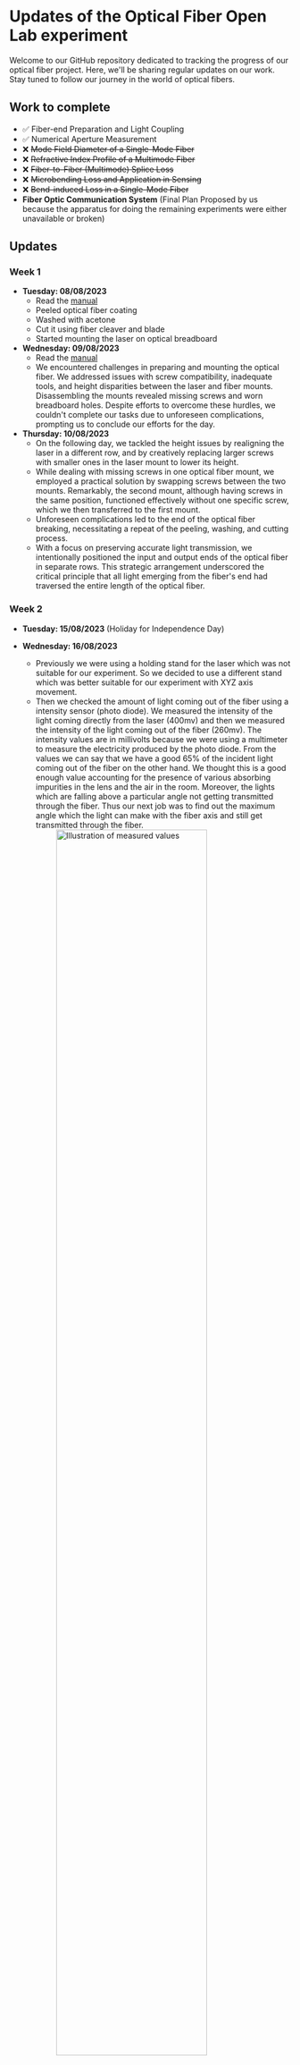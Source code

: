 # Updates of the Optical Fiber Open Lab experiment

Welcome to our GitHub repository dedicated to tracking the progress of our optical fiber project. Here, we'll be sharing regular updates on our work. Stay tuned to follow our journey in the world of optical fibers.

## Work to complete

- ✅ Fiber-end Preparation and Light Coupling
- ✅ Numerical Aperture Measurement
- ❌ ~~Mode Field Diameter of a Single-Mode Fiber~~
- ❌ ~~Refractive Index Profile of a Multimode Fiber~~
- ❌ ~~Fiber-to-Fiber (Multimode) Splice Loss~~
- ❌ ~~Microbending Loss and Application in Sensing~~
- ❌ ~~Bend-induced Loss in a Single-Mode Fiber~~
- **Fiber Optic Communication System** (Final Plan Proposed by us because the apparatus for doing the remaining experiments were either unavailable or broken)

## Updates

### Week 1

- **Tuesday: 08/08/2023**
  - Read the [manual](manual.pdf)
  - Peeled optical fiber coating
  - Washed with acetone
  - Cut it using fiber cleaver and blade
  - Started mounting the laser on optical breadboard
- **Wednesday: 09/08/2023**
  - Read the [manual](manual.pdf)
  - We encountered challenges in preparing and mounting the optical fiber. We addressed issues with screw compatibility, inadequate tools, and height disparities between the laser and fiber mounts. Disassembling the mounts revealed missing screws and worn breadboard holes. Despite efforts to overcome these hurdles, we couldn't complete our tasks due to unforeseen complications, prompting us to conclude our efforts for the day.
- **Thursday: 10/08/2023**
  - On the following day, we tackled the height issues by realigning the laser in a different row, and by creatively replacing larger screws with smaller ones in the laser mount to lower its height.
  - While dealing with missing screws in one optical fiber mount, we employed a practical solution by swapping screws between the two mounts. Remarkably, the second mount, although having screws in the same position, functioned effectively without one specific screw, which we then transferred to the first mount.
  - Unforeseen complications led to the end of the optical fiber breaking, necessitating a repeat of the peeling, washing, and cutting process.
  - With a focus on preserving accurate light transmission, we intentionally positioned the input and output ends of the optical fiber in separate rows. This strategic arrangement underscored the critical principle that all light emerging from the fiber's end had traversed the entire length of the optical fiber.

### Week 2

- **Tuesday: 15/08/2023** (Holiday for Independence Day)
- **Wednesday: 16/08/2023**
  - Previously we were using a holding stand for the laser which was not suitable for our experiment. So we decided to use a different stand which was better suitable for our experiment with XYZ axis movement.
  - Then  we checked the amount of light coming out of the fiber using a intensity sensor (photo diode). We measured the intensity of the light coming directly from the laser (400mv) and then we measured the intensity of the light coming out of the fiber (260mv). The intensity values are in millivolts because we were using a multimeter to measure the electricity produced by the photo diode. From the values we can say that we have a good 65% of the incident light coming out of the fiber on the other hand. We thought this is a good enough value accounting for the presence of various absorbing impurities in the lens and the air in the room. Moreover, the lights which are falling above a particular angle not getting transmitted through the fiber. Thus our next job was to find out the maximum angle which the light can make with the fiber axis and still get transmitted through the fiber.
  <img src="images/week2_schematics1.png" alt="Illustration of measured values" style="width: 75%; display: block; margin-left: auto; margin-right: auto;" id="week2-schematics1">
  - In [image 1](#week2-schematics1) we have shown the schematic of the experiment.
  - The light coming out of the end of the fiber was making a cone shape. So we put a screen (with a graph paper attached to it) more or less perpendicular to the axis of the cone. We got a circular spot on the  screen. We measured it's diameter. It came out to be 5.4cm. Next we moved the screen and noted the distance moved (6cm) and took another reading where the circle was bigger (8.4cm). We have attached the picture of the graph paper in [image 2](#week2-graph1).
  <img src="images/week2_graph1.jpg" alt="distances marked on graph paper" style="width: 75%; display: block; margin-left: auto; margin-right: auto;" id="week2-graph1">
- **Thursday: 17/08/2023**
  - We know that $\text{NA} = \sin{\theta}$. From [image 1](#week2-schematics1) we see that $\tan \theta = \frac{(8.4 - 5.4)/2}{6} = 0.5$.
  $\therefore \text{NA} = \sin \theta = \frac{0.5}{\sqrt{1 + 0.5^2}} = 0.447$

  **Note:** The work done on Wednesday was actually done on both Wednesday and Thursday, but for the sake of simplicity we have mentioned it all under Wednesday.


### Week 3

- **Tuesday: 22/08/2023**
  - We saw that Expt 3 (Mode Field Diameter of a Single-Mode Fiber) needed a single mode fiber. We wanted to complete all the ones which needed a multimode fiber first. So we decided to do Expt 4 (Refractive Index Profile of a Multimode Fiber) next.
  - For Expt 4, we needed a Tungsten Halogen Lamp (THL). We didn't have that, so we requested the lab in-charge to arrange one for us. He gave us one which was not working. So he said he will try to arrange one for us by tomorrow from the solid state lab solar experiment. We saw that the power supply was working fine.
- **Wednesday: 23/08/2023**
  - We investigated the lamp and found that it was fused. We were told that we don't have spare parts for the lamp. We explored a lot of possibilities to find a replacement option for the Lamp. Any **non-coherent** light source would work. We thought about getting a sodium lamp from the optics lab and a lens to converge the beam to a point. While searching for those items we came to know that the optics lab has spare parts for our lamp. So we replaced the fused bulb with a new one and the lamp started working. Yay!
  - We also got a new smaller stand for the lamp because Swayam took the one which we were using. The new one although not ideal for our case, was good enough for our experiment.
  - We then set the lamp up and found out that just like the laser, this lamp is also getting us around 60% transmission through the optical fiber ($\frac{0.3V}{0.51V}\times 100 \% \approx 60\%$)
- **Thursday: 24/08/2023**
  - Oh No! the fiber end broke again! Again had to do the peeling, washing and cutting process.
  - We found that, most of the apparatus required for the remaining experiments is either missing or broken. So, in the end we decided to design and build our own experiment. We will be using the lab's apparatus only for the experiments which we have already done.
  - So, now we are going to try to build a communication device using signal transmission through the optical fibre as our final project. For now, we are planning to use the lab's apparatus and arrange some LEDs and photo diodes to transmit and receive the signal. We will be controlling our signal using an Arduino.

### Week 4

- **Tuesday: 29/08/2023**
  - We took a white led, and a 220 ohm resistor and an Arduino for our experiment.
  - We soldered the resistance to the long terminal of the led, and attached long red and black wires at both ends of the leds.
  - We attached the LED to the lens and focussed the light on one end of the fiber. On the other end we connected a photodiode which we got from the other lab. The LED being small, this time the intensity of the light was very low. Using multimeter we measured it to be around 50mv. Although at first we thought that this intensity is too low, later we found out that there was a clear distiction between the voltage when the LED was on and when it was off. So we decided to go ahead with this setup.

  - Next we connected the LED to the constant 5V pin of the arduino and connected the photodioe to the analog pin A0 of the arduino. We wrote a simple code to read the voltage at A0 and print it to the serial monitor. The code is given below:
  <br>

  ```cpp
  
  void setup() {
    pinMode(A0, INPUT);
    Serial.begin(9600);
  }
  
  void loop() {
    Serial.println(analogRead(A0));
    delay(100);
  }
  ```

  - Now we saw that the analog pin is giving us a value of 31-32 when the LED is glowing and the value is almost 0 when the LED is off. So we thought that we can differentiate between 0 and 1 with 4 as a good threshold value.

- **Wednesday and Thursday: 30-31/08/2023**
  - We tried to write the code for both sender and reciever using Arduino language but it was new to us, we couldn't do it. So we decided to use python for the same. We wrote the code for both sender and reciever in python. The current version of the code can be found in this same repository. Although it is not working properly yet.
  - To make Python talk to arduino, we used the Firmata library. We installed the library in the arduino IDE and uploaded the Standard Firmata code to the arduino. Python will talk to the arduino using the I2C Serial communication protocol, the Standard Firmata program helps the arduino to recieve and decipher the command sent from Python.

### Week 5

(We are writing this updates later, and we forgot exactly on which day we did what)

- **AIM:** There would be two ends, one would encode and send the signal (Bob) and the other would receive and decode the signal (Alice). In Bob's side, the program would prompt the user for a message (a string of characters). The program would then convert it to 0s and 1s. Each character will contribute 8 bits to the message. Then the sender will somehow modulate the signal and send it through the optical fiber. In Alice's side, the program would receive the signal, demodulate, decode and print the message on the screen.
- We started correcting the previous code, and started realising certain flaws in our modulating plans. So our initial plan was to just keep the LED on for `t` time if there is a 1, and keep it off for `t` time if there is a 0. But we realised that if there are multiple 0s or 1s in a row, then Alice would not be able to distinguish between them unless Alice knows the value of `t` also. But due to error and noise in the system, from Bob's end, the practical value of `t` might not remain same all over the message. Then Alice would not be able to decode the message properly.
- So we decided to use a different, more robust modulating scheme. The new way should work without Alice knowing how fast Bob is sending the message as long as Bob's speed is under a certain threshold set by hardware limitation. Bob can even change speeds mid signal.
- **The New Method:**
  - **Bob** would set the speed (regulated by a value `t` ). `t` represents the time length of 1 bit of message. Now, at the start of every bit, Bob would turn the LED on. Now, if the bit is supposed to be a 0, he will turn the LED off after `t/4` time and keep it off for the rest `3t/4` time of the bit. If the bit is supposed to be a 1, he will keep the LED on for `3t/4` time and turn it off for the rest `t/4` time. Thus in a bit, if it is kept on for more time, it is a 1, and if it is kept off for more time, it is a 0. A jump from 0 to 1 marks the start of a bit.
  - **Alice** takes reading in a muuch faster rate. Suppose she takes reading every `t/n` time (where n is a large number... maybe 100 or 200). Now, she just keeps on noting the values she reads: if the voltage is greater than a certain threshold, she notes it as 1, otherwise she notes it as 0. Thus for for every bit sent by Bob, alice would have about `n` readings. Now, she knows that the light glowing from 0 to 1 denotes the start of a bit. With this information, she can split the whole noted text into bits of `n` lengthed chunks. Each of these chunks are of the form `1*0*` (i.e: starts with 1s, followed by 0s). Now, she just needs to count the number of 1s and 0s in each chunk; if there are more 1s, then the bit is 1, otherwise it is 0.
  - This modulation is known as **Pulse Width Modulation (PWM)** and is explained in [image 3](#week5-schematics1).

  <img src="images/week5_schematics1.png" alt="Illustration of Modulation Method" style="width: 100%; display: block; margin-left: auto; margin-right: auto;" id="week5-schematics1">

### Week 6

This week we experimented with adversaries:

- **Speed:** First removed the `sleep()` from Alice's code and made her read at the speed limited by hardware. Although it increases the number of readings per second by 100 times or more, but the number of readings per second varies a lot. But our modulation method is robust enough to handle this. Then we tried to increase the speed of Bob by decreasing the value of `t`. **Observation:** In Bob, we cannot remove the `sleep()` because it is needed to keep the LED on for the required time. So we went to the limit of the `sleep()` function (about 10ms... approximately this is how long sending 1 bit takes) and found that Alice was still able to decode the message properly. So we can say that our method is robust enough to handle speed variations.
- **Intensity:** We tried changing the intensity of the LED. For doing that our first plan was to programmatically control the potential provided to the LED from the `pyFirmata` alternative to the `analogWrite()` command. This caused problems because arduino `GPIO` pins are not capable of giving analog voltage, so they simulate it with PWM output. That PWM would completely change our intended waveform. We could have used an appropriate capacitor which would filter out their PWM frequency but let our frequency to pass. But using capacitor also had it's problems. The Arduino PWM frequency and our Frequency were too close to each other. It was difficult to get the exact value capacitor. Even if we did, it won't completely smooth out the Arduino signal, and it will also decrease the responsiveness of our LED. So we just used an external potentiometer to regulate the voltage accross the LED. The full voltage was 5V initially, but with decreasing voltage, we found that the system had problem in communication below 3V (even after tweaking the threshold value in Alice). All this while we used a 25cm long multimode optical fiber. **Observation:** We found that the system was robust enough to handle intensity variations.
